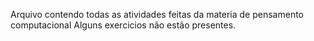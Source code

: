 Arquivo contendo todas as atividades feitas da materia de pensamento computacional
Alguns exercicios não estão presentes.